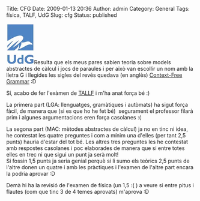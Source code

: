 Title: CFG
Date: 2009-01-13 20:36
Author: admin
Category: General
Tags: física, TALF, UdG
Slug: cfg
Status: published

<img src="./wp-content/uploads/2008/02/sigles_blau.jpg" title="logo de la UdG" class="alignright size-full wp-image-311" width="74" height="109" alt="logo de la UdG" />Resulta que els meus pares sabien teoria sobre models abstractes de càlcul i jocs de paraules i per això van escollir un nom amb la lletra G i llegides les sigles del revés quedava (en anglès) [Context-Free Grammar](http://en.wikipedia.org/wiki/Context-free_grammar "Article a la Wikipedia anglesa sobre gramàtiques lliures de context") :D

Sí, acabo de fer l'exàmen de [TALLF](http://pserv.udg.edu/FitxesAssignatures/VistaPublica.aspx?IdCursAcademic=2008&IdAssignatura=3105IS0017&tab=1 "Pàgina de descripció de què s'estudia a TALLF a la UdG") i m'ha anat força bé :)

La primera part (LGA: llenguatges, gramàtiques i autòmats) ha sigut força fàcil, de manera que (si es que ho he fet bé)  segurament el professor filarà prim i algunes argumentacions eren força casolanes :(

La segona part (MAC: mètodes abstractes de càlcul) ja no en tinc ni idea, he contestat les quatre preguntes i com a mínim una d'elles (per tant 2,5 punts) hauria d'estar del tot bé. Les altres tres preguntes les he contestat amb respostes casolanes i poc elaborades de manera que si entre totes elles en trec ni que sigui un punt ja serà molt!  
Si fossin 1,5 punts ja seria genial perquè si li sumo els teòrics 2,5 punts de l'altre donen un quatre i amb les pràctiques i l'examen de l'altre part encara la podria aprovar :D

Demà hi ha la revisió de l'examen de física (un 1,5 :( ) a veure si entre pitus i flautes (com que tinc 3 de 4 temes aprovats) m'aprova :D
